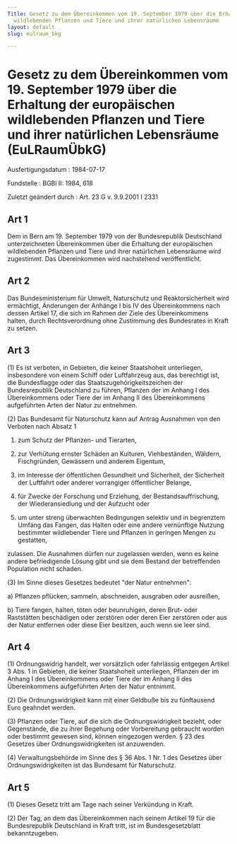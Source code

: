 ```yaml
---
Title: Gesetz zu dem Übereinkommen vom 19. September 1979 über die Erhaltung der europäischen
  wildlebenden Pflanzen und Tiere und ihrer natürlichen Lebensräume
layout: default
slug: eulraum_bkg

---
```


# Gesetz zu dem Übereinkommen vom 19. September 1979 über die Erhaltung der europäischen wildlebenden Pflanzen und Tiere und ihrer natürlichen Lebensräume (EuLRaumÜbkG)

Ausfertigungsdatum
:   1984-07-17

Fundstelle
:   BGBl II: 1984, 618

Zuletzt geändert durch
:   Art. 23 G v. 9.9.2001 I 2331


## Art 1

Dem in Bern am 19. September 1979 von der Bundesrepublik Deutschland
unterzeichneten Übereinkommen über die Erhaltung der europäischen
wildlebenden Pflanzen und Tiere und ihrer natürlichen Lebensräume wird
zugestimmt. Das Übereinkommen wird nachstehend veröffentlicht.


## Art 2

Das Bundesministerium für Umwelt, Naturschutz und Reaktorsicherheit
wird ermächtigt, Änderungen der Anhänge I bis IV des Übereinkommens
nach dessen Artikel 17, die sich im Rahmen der Ziele des
Übereinkommens halten, durch Rechtsverordnung ohne Zustimmung des
Bundesrates in Kraft zu setzen.


## Art 3

(1) Es ist verboten, in Gebieten, die keiner Staatshoheit unterliegen,
insbesondere von einem Schiff oder Luftfahrzeug aus, das berechtigt
ist, die Bundesflagge oder das Staatszugehörigkeitszeichen der
Bundesrepublik Deutschland zu führen, Pflanzen der im Anhang I des
Übereinkommens oder Tiere der im Anhang II des Übereinkommens
aufgeführten Arten der Natur zu entnehmen.

(2) Das Bundesamt für Naturschutz kann auf Antrag Ausnahmen von den
Verboten nach Absatz 1

1.  zum Schutz der Pflanzen- und Tierarten,


2.  zur Verhütung ernster Schäden an Kulturen, Viehbeständen, Wäldern,
    Fischgründen, Gewässern und anderem Eigentum,


3.  im Interesse der öffentlichen Gesundheit und Sicherheit, der
    Sicherheit der Luftfahrt oder anderer vorrangiger öffentlicher
    Belange,


4.  für Zwecke der Forschung und Erziehung, der Bestandsauffrischung, der
    Wiederansiedlung und der Aufzucht oder


5.  um unter streng überwachten Bedingungen selektiv und in begrenztem
    Umfang das Fangen, das Halten oder eine andere vernünftige Nutzung
    bestimmter wildlebender Tiere und Pflanzen in geringen Mengen zu
    gestatten,



zulassen. Die Ausnahmen dürfen nur zugelassen werden, wenn es keine
andere befriedigende Lösung gibt und sie dem Bestand der betreffenden
Population nicht schaden.

(3) Im Sinne dieses Gesetzes bedeutet "der Natur entnehmen":

a)  Pflanzen pflücken, sammeln, abschneiden, ausgraben oder ausreißen,


b)  Tiere fangen, halten, töten oder beunruhigen, deren Brut- oder
    Raststätten beschädigen oder zerstören oder deren Eier zerstören oder
    aus der Natur entfernen oder diese Eier besitzen, auch wenn sie leer
    sind.





## Art 4

(1) Ordnungswidrig handelt, wer vorsätzlich oder fahrlässig entgegen
Artikel 3 Abs. 1 in Gebieten, die keiner Staatshoheit unterliegen,
Pflanzen der im Anhang I des Übereinkommens oder Tiere der im Anhang
II des Übereinkommens aufgeführten Arten der Natur entnimmt.

(2) Die Ordnungswidrigkeit kann mit einer Geldbuße bis zu fünftausend
Euro geahndet werden.

(3) Pflanzen oder Tiere, auf die sich die Ordnungswidrigkeit bezieht,
oder Gegenstände, die zu ihrer Begehung oder Vorbereitung gebraucht
worden oder bestimmt gewesen sind, können eingezogen werden. § 23 des
Gesetzes über Ordnungswidrigkeiten ist anzuwenden.

(4) Verwaltungsbehörde im Sinne des § 36 Abs. 1 Nr. 1 des Gesetzes
über Ordnungswidrigkeiten ist das Bundesamt für Naturschutz.


## Art 5

(1) Dieses Gesetz tritt am Tage nach seiner Verkündung in Kraft.

(2) Der Tag, an dem das Übereinkommen nach seinem Artikel 19 für die
Bundesrepublik Deutschland in Kraft tritt, ist im Bundesgesetzblatt
bekanntzugeben.

